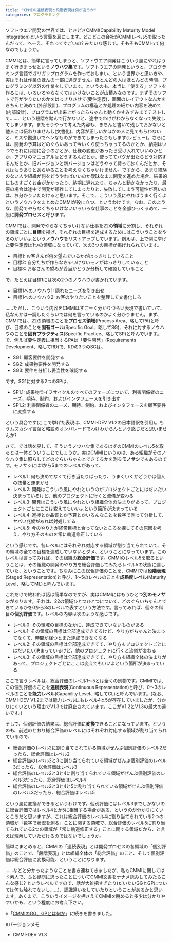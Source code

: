 ```yaml
---
title: "CMMIの連続表現と段階表現は何が違うか"
categories: プログラミング
---
```


ソフトウエア開発の世界では、ときどきCMMI(Capability Maturity Model Integration)という言葉を耳にします。どこどこの会社がCMMIレベル5を取ったんだって、へーえ、それってすごいの? みたいな感じで。そもそもCMMIって何なのでしょうか。

CMMIとは、簡単に言ってしまうと、ソフトウエア開発はこういう風にやればうまく行きまっせという**ノウハウ集**です。ソフトウエアの開発というと、プログラミング言語でガリガリプログラムを作っておしまい、という世界かと思いきや、実はそれは作業のほんの一部に過ぎません。ほとんどの人はほとんどの時間、プログラミング以外の作業をしています。というのも、本当に「使える」ソフトを作るには、いろいろやらなくてはいけないことが山積みなのです。まずそのソフトで何がやりたいのかをはっきりさせて(要件定義)、画面のレイアウトなんかをきちんと決めて(外部設計)、プログラムの構造とか処理の細かい内容を決めて(内部設計)、プログラムが出来上がったらちゃんと動くかすみずみまでテストして……、という段階を踏んで行かないと、途中でわけがわからなくなって失敗してしまいます。またそうやって考えた内容も、きちんと書いて残しておかないと他人には伝わりませんし(文書化)、内容が正しいかほかの人に見てもらわないと、ミスや勘違いでヘンなものができてしまったりもします(レビュー)。さらには、開発の予算はどのぐらいあって今いくら使っちゃってるのかとか、納期はいつでそれには間に合うのかとか、仕様の変更があったら受け入れていいのかとか、アプリのマニュアルはどうするんだとか、使っててバグが出たらどう対応するんだとか、旧バージョンと新バージョンはどうやって持っておくんだとか、それはもうありとあらゆることを考えなくちゃいけません。ですから、あまり経験のない人や組織が何をどうやればいいのか曖昧なまま開発を進めた場合、結果的にものすごくお金がかかったり、納期に遅れたり、ちゃんと動かなかったり、最悪の場合は途中で開発が頓挫してしまったりと、失敗してしまう可能性が高いのは、お分かりいただけると思います。そこで、こういう風にやればうまく行くよというノウハウをまとめたCMMIが役に立つ、というわけです。なお、このような、開発でやらなくちゃいけないいろいろな仕事のことを全部ひっくるめて、一般に**開発プロセス**と呼びます。

CMMIでは、開発でやらなくちゃいけない仕事を22の**領域**に分割し、それぞれの領域ごとに**目標**を掲げ、それぞれの目標を達成するためにはこういうことをやるのがいいよという**ノウハウ**をリストアップしています。例えば、上で例に挙げた要件定義は1つの領域になっていて、次の3つの目標が掲げれられています。

- 目標1: お客さんが何を望んでいるかがはっきりしていること
- 目標2: 自分たちが作らなきゃいけないモノがはっきりしていること
- 目標3: お客さんの望みが妥当かどうか分析して確認していること

で、たとえば目標1には次の2つのノウハウが書かれています。

- 目標1へのノウハウ1: 隠れたニーズを引き出せ
- 目標1へのノウハウ2: お客のやりたいことを整理して文書化しろ

……ただし、こういう内容をCMMIはすごーく分かりづらい表現で書いていて、私なんかは一読したぐらいでは何を言っているのかよく分かりません。まず、CMMIでは、22の領域のことを**プロセス領域**(Process Area、略してPA)と呼び、目標のことを**固有ゴール**(Specific Goal、略してSG)、それに対するノウハウのことを**固有プラクティス**(Specific Practice、略してSP)と呼んでいます。で、例えば要件定義に相当するPAは「要件開発」(Requirements Development、略してRD)で、RDの3つのSGは、

- SG1: 顧客要件を開発する
- SG2: 成果物要件を開発する
- SG3: 要件を分析し妥当性を確認する

です。SG1に対する2つのSPは、

- SP1.1: 成果物ライフサイクルのすべてのフェーズについて、利害関係者のニーズ、期待、制約、およびインタフェースを引き出す
- SP1.2: 利害関係者のニーズ、期待、制約、およびインタフェースを顧客要件に変換する

という具合です(ここで挙げた表現は、CMMI-DEV V1.2の日本語訳を引用)。もうムズカシイ言葉と略語のオンパレードでわけわからんという感じだと思いませんか?

さて、では話を戻して、そういうノウハウ集であるはずのCMMIのレベル5を取るとは一体どういうことでしょうか。実はCMMIというのは、ある組織がそのノウハウ集に照らしてどのぐらいちゃんとできてるかを測る**モノサシ**でもあるのです。モノサシには1から5までのレベルがあって、

- レベル1: 何も決めてなくて行き当たりばったり、うまくいくかどうかは個人の技量と運まかせ
- レベル2: 開発はこういう風にやれというのがプロジェクトごとにはだいたい決まっているけど、他のプロジェクトに行くと流儀が変わる
- レベル3: 開発はこういう風にやれという組織全体の決まりがあって、プロジェクトごとにここは変えてもいいよという箇所が決まっている
- レベル4: 進捗とか品質とか予算とかいろんなことを数字で測って分析して、ヤバい兆候があれば対処してる
- レベル5: 今のやり方が経営目標と合ってないところを探してその原因を考え、やり方そのものを常に軌道修正している

という感じです。各レベルにはそれぞれ対応する領域が割り当てられていて、その領域の全ての目標を達成していないとダメ、ということになっています。このレベルは言ってみれば、その組織の**総合評価**です。CMMIのレベル5を取るということは、その組織の開発のやり方を総合評価してみたらレベル5の状態に達していた、ということです。ちなみにこの総合評価のことを、CMMIでは**段階表現**(Staged Representation)と呼び、1～5のレベルのことを**成熟度レベル**(Maturity Level、略してML)と呼んでいます。

これだけで終われば話は簡単なのですが、実はCMMIにはもうひとつ**別のモノサシ**があります。それは、22の領域ひとつひとつについて、どのぐらいちゃんとできているかを0から3のレベルで表すという方法です。言ってみれば、個々の科目の**個別評価**です。レベルの内容は次のような感じです。

- レベル0: その領域の目標のなかに、達成できていないものがある
- レベル1: その領域の目標は全部達成できてるけど、やり方がちゃんと決まってなくて、時間が経つとまた達成できなくなる
- レベル2: その領域の目標は全部達成できてて、やり方もプロジェクトごとにはだいたい決まっているけど、他のプロジェクトに行くと流儀が変わる
- レベル3: その領域の目標は全部達成できてて、やり方も組織全体の決まりがあって、プロジェクトごとにここは変えてもいいよという箇所が決まっている

ここで言うレベルは、総合評価のレベル1～5とは全くの別物です。CMMIでは、この個別評価のことを**連続表現**(Continuous Representation)と呼び、0～3のレベルのことを**能力レベル**(Capability Level、略してCL)と呼んでいます。(なお、CMMI-DEV V1.2までは能力レベルにもレベル4と5が存在していましたが、分かりにくいという理由でV1.3では廃止されています。ここがV1.2とV1.3の最大の違いです。)

そして、個別評価の結果は、総合評価に**変換**できることになっています。というのも、前述のとおり総合評価のレベルにはそれぞれ対応する領域が割り当てられているので、

- 総合評価のレベル2に割り当てられている領域がぜんぶ個別評価のレベル2だったら、総合評価はレベル2
- 総合評価のレベル2と3に割り当てられている領域がぜんぶ個別評価のレベル3だったら、総合評価はレベル3
- 総合評価のレベル2と3と4に割り当てられている領域がぜんぶ個別評価のレベル3だったら、総合評価はレベル4
- 総合評価のレベル2と3と4と5に割り当てられている領域がぜんぶ個別評価のレベル3だったら、総合評価はレベル5

という風に変換ができるというわけです。個別評価にはレベル3までしかないのに総合評価ではレベル4とか5に相当する場合がある、というのが分かりにくいところだと思いますが、これは総合評価のレベル4に割り当てられている2つの領域が「数字で状況を測る」ことに関する領域で、総合評価のレベル5に割り当てられている2つの領域が「常に軌道修正する」ことに関する領域だから、と言えば理解していただけるのではないでしょうか。

簡単にまとめると、CMMIの「連続表現」とは開発プロセスの各領域の「個別評価」のことで、「段階表現」とは組織全体の「総合評価」のこと、そして個別評価は総合評価に変換可能、ということになります。

……などと分かったようなことを書き連ねてきましたが、私もCMMIに関してはド素人で、ふと疑問に思ったことについてCMMI文書をナナメ読みしてみたらこんな感じ? というレベルですので、話が大雑把すぎたり(だいたいGGとGPについては何も触れてないし……)、認識違いをしていたりということがあるかと思います。あくまで、こういうイメージを押さえてCMMIを眺めると多少は分かりやすいかも、という程度にお考え下さい。

※「[CMMIのGG、GPとは何か](20120212.html)」に続きを書きました。

※バージョンメモ

- CMMI-DEV V1.3

